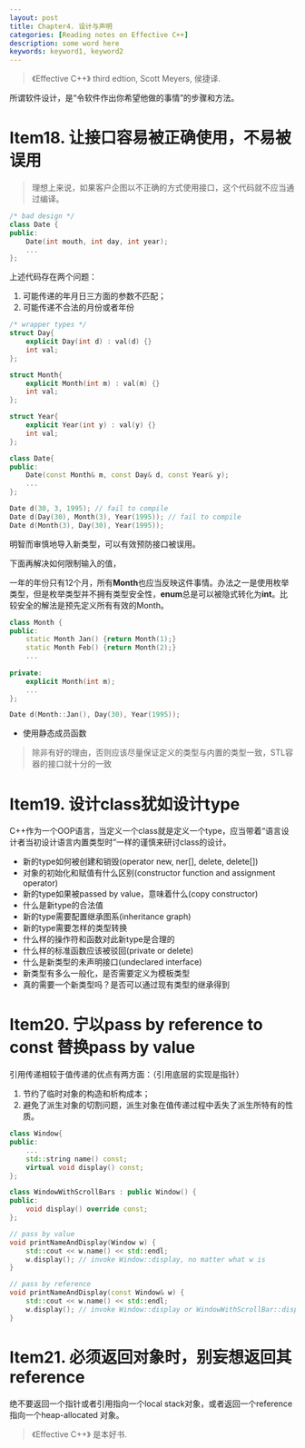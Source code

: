 ```yaml
---
layout: post
title: Chapter4. 设计与声明
categories: [Reading notes on Effective C++]
description: some word here
keywords: keyword1, keyword2
---
```

> 《Effective C++》 third edtion, Scott Meyers, 侯捷译.

所谓软件设计，是“令软件作出你希望他做的事情”的步骤和方法。

# Item18. 让接口容易被正确使用，不易被误用

> 理想上来说，如果客户企图以不正确的方式使用接口，这个代码就不应当通过编译。

```cpp
/* bad design */
class Date {
public:
    Date(int mouth, int day, int year);
    ...
};
```

上述代码存在两个问题：

1. 可能传递的年月日三方面的参数不匹配；
2. 可能传递不合法的月份或者年份

```cpp
/* wrapper types */
struct Day{
    explicit Day(int d) : val(d) {}
    int val;
};

struct Month{
    explicit Month(int m) : val(m) {}
    int val;
};

struct Year{
    explicit Year(int y) : val(y) {}
    int val;
};

class Date{
public:
    Date(const Month& m, const Day& d, const Year& y);
    ...
};

Date d(30, 3, 1995); // fail to compile
Date d(Day(30), Month(3), Year(1995)); // fail to compile
Date d(Month(3), Day(30), Year(1995));
```

明智而审慎地导入新类型，可以有效预防接口被误用。

下面再解决如何限制输入的值，

一年的年份只有12个月，所有**Month**也应当反映这件事情。办法之一是使用枚举类型，但是枚举类型并不拥有类型安全性，**enum**总是可以被隐式转化为**int**。比较安全的解法是预先定义所有有效的Month。

``` c++
class Month {
public:
    static Month Jan() {return Month(1);}
    static Month Feb() {return Month(2);}
    ...
       
private:
    explicit Month(int m);
    ...
};

Date d(Month::Jan(), Day(30), Year(1995));
```

- 使用静态成员函数

> 除非有好的理由，否则应该尽量保证定义的类型与内置的类型一致，STL容器的接口就十分的一致

# Item19. 设计class犹如设计type

C++作为一个OOP语言，当定义一个class就是定义一个type，应当带着“语言设计者当初设计语言内置类型时”一样的谨慎来研讨class的设计。

- 新的type如何被创建和销毁(operator new, ner[], delete, delete[])
- 对象的初始化和赋值有什么区别(constructor function and assignment operator)
- 新的type如果被passed by value，意味着什么(copy constructor)
- 什么是新type的合法值
- 新的type需要配置继承图系(inheritance graph)
- 新的type需要怎样的类型转换
- 什么样的操作符和函数对此新type是合理的
- 什么样的标准函数应该被驳回(private or delete)
- 什么是新类型的未声明接口(undeclared interface)
- 新类型有多么一般化，是否需要定义为模板类型
- 真的需要一个新类型吗？是否可以通过现有类型的继承得到

# Item20. 宁以pass by reference to const 替换pass by value

引用传递相较于值传递的优点有两方面：（引用底层的实现是指针）

1. 节约了临时对象的构造和析构成本；
2. 避免了派生对象的切割问题，派生对象在值传递过程中丢失了派生所特有的性质。

```c++
class Window{
public:
    ...
    std::string name() const;
    virtual void display() const;
};

class WindowWithScrollBars : public Window() {
public:
    void display() override const;
};

// pass by value
void printNameAndDisplay(Window w) {
    std::cout << w.name() << std::endl;
    w.display(); // invoke Window::display, no matter what w is
}

// pass by reference
void printNameAndDisplay(const Window& w) {
    std::cout << w.name() << std::endl;
    w.display(); // invoke Window::display or WindowWithScrollBar::display, according to w
}
```

# Item21. 必须返回对象时，别妄想返回其reference

绝不要返回一个指针或者引用指向一个local stack对象，或者返回一个reference指向一个heap-allocated 对象。

> 《Effective C++》 是本好书.